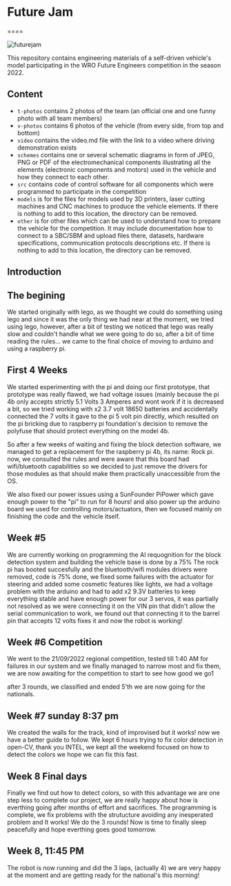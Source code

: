 # Future Jam

====

![futurejam](https://user-images.githubusercontent.com/112129112/193986349-58234767-beae-45ed-851f-bba9a4ae4c2f.png)

This repository contains engineering materials of a self-driven vehicle's model participating in the WRO Future Engineers competition in the season 2022.

## Content

* `t-photos` contains 2 photos of the team (an official one and one funny photo with all team members)
* `v-photos` contains 6 photos of the vehicle (from every side, from top and bottom)
* `video` contains the video.md file with the link to a video where driving demonstration exists
* `schemes` contains one or several schematic diagrams in form of JPEG, PNG or PDF of the electromechanical components illustrating all the elements (electronic components and motors) used in the vehicle and how they connect to each other.
* `src` contains code of control software for all components which were programmed to participate in the competition
* `models` is for the files for models used by 3D printers, laser cutting machines and CNC machines to produce the vehicle elements. If there is nothing to add to this location, the directory can be removed.
* `other` is for other files which can be used to understand how to prepare the vehicle for the competition. It may include documentation how to connect to a SBC/SBM and upload files there, datasets, hardware specifications, communication protocols descriptions etc. If there is nothing to add to this location, the directory can be removed.

## Introduction

## The begining
We started originally with lego, as we thought we could do something using lego and since it was the only thing we had near at the moment, we tried using lego, however, after a bit of testing we noticed that lego was really slow and couldn't handle what we were going to do so, after a bit of time reading the rules... we came to the final choice of moving to arduino and using a raspberry pi.

## First 4 Weeks
We started experimenting with the pi and doing our first prototype, that prototype was really flawed, we had voltage issues (mainly because the pi 4b only accepts strictly 5.1 Volts 3 Amperes and wont work if it is decreased a bit, so we tried working with x2 3.7 volt 18650 batteries and accidentally connected the 7 volts it gave to the pi 5 volt pin directly, which resulted on the pi bricking due to raspberry pi foundation's decision to remove the polyfuse that should protect everything on the model 4b.

So after a few weeks of waiting and fixing the block detection software, we managed to get a replacement for the raspberry pi 4b, its name: Rock pi. now, we consulted the rules and were aware that this board had wifi/bluetooth capabilities so we decided to just remove the drivers for those modules as that should make them practically unaccessible from the OS.

We also fixed our power issues using a SunFounder PiPower which gave enough power to the "pi" to run for 8 hours! and also power up the arduino board we used for controlling motors/actuators, then we focused mainly on finishing the code and the vehicle itself.

## Week #5
We are currently working on programming the AI requognition for the block detection system and building the vehicle base is done by a 75%
The rock pi has booted succesfully and the bluetooth/wifi modules drivers were removed, code is 75% done, we fixed some failures with the actuator for steering and added some cosmetic features like lights, we had a voltage problem with the arduino and had to add x2 9.3V batteries to keep everything stable and have enough power for our 3 servos, it was partially not resolved as we were connecting it on the VIN pin that didn't allow the serial communication to work, we found out that connecting it to the barrel pin that accepts 12 volts fixes it and now the robot is working!

## Week #6 Competition
We went to the 21/09/2022 regional competition, tested till 1:40 AM for failures in our system and we finally managed to narrow most and fix them, we are now awaiting for the competition to start to see how good we go1

after 3 rounds, we classified and ended 5'th we are now going for the nationals.

## Week #7 sunday 8:37 pm
We created the walls for the track, kind of improvised but it works! now we have a better guide to follow. We kept 6 hours trying to fix color detection in open-CV, thank you INTEL, we kept all the weekend focused on how to detect the colors we hope we can fix this fast.

## Week 8 Final days
Finally we find out how to detect colors, so with this advantage we are one step less to complete our project, we are really happy about how is everthing going after months of effort and sacrifices. The programming is complete, we fix problems with the strutucture avoiding any inesperated problem and It works! We do the 3 rounds! Now is time to finally sleep peacefully and hope everthing goes good tomorrow.

## Week 8, 11:45 PM
The robot is now running and did the 3 laps, (actually 4) we are very happy at the moment and are getting ready for the national's this morning!
